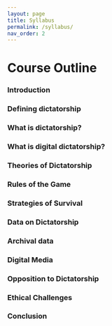 ```yaml
---
layout: page
title: Syllabus
permalink: /syllabus/
nav_order: 2
---
```


# Course Outline


### Introduction

### Defining dictatorship

### What is dictatorship? 

### What is digital dictatorship?

### Theories of Dictatorship

### Rules of the Game

### Strategies of Survival

### Data on Dictatorship

### Archival data

### Digital Media

### Opposition to Dictatorship

### Ethical Challenges

### Conclusion









